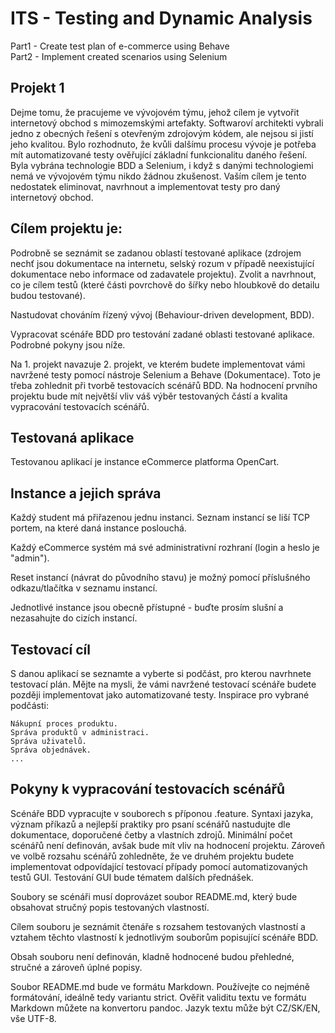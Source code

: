 # ITS - Testing and Dynamic Analysis

Part1 - Create test plan of e-commerce using Behave  
Part2 - Implement created scenarios using Selenium  

## Projekt 1
Dejme tomu, že pracujeme ve vývojovém týmu, jehož cílem je vytvořit internetový obchod s mimozemskými artefakty. Softwaroví architekti vybrali jedno z obecných řešení s otevřeným zdrojovým kódem, ale nejsou si jistí jeho kvalitou. Bylo rozhodnuto, že kvůli dalšímu procesu vývoje je potřeba mít automatizované testy ověřující základní funkcionalitu daného řešení. Byla vybrána technologie BDD a Selenium, i když s danými technologiemi nemá ve vývojovém týmu nikdo žádnou zkušenost. Vaším cílem je tento nedostatek eliminovat, navrhnout a implementovat testy pro daný internetový obchod.

## Cílem projektu je:
Podrobně se seznámit se zadanou oblastí testované aplikace (zdrojem nechť jsou dokumentace na internetu, selský rozum v případě neexistující dokumentace nebo informace od zadavatele projektu). Zvolit a navrhnout, co je cílem testů (které části povrchově do šířky nebo hloubkově do detailu budou testované).

Nastudovat chováním řízený vývoj (Behaviour-driven development, BDD).

Vypracovat scénáře BDD pro testování zadané oblasti testované aplikace. Podrobné pokyny jsou níže.

Na 1. projekt navazuje 2. projekt, ve kterém budete implementovat vámi navržené testy pomocí nástroje Selenium a Behave (Dokumentace). Toto je třeba zohlednit při tvorbě testovacích scénářů BDD. Na hodnocení prvního projektu bude mít největší vliv váš výběr testovaných částí a kvalita vypracování testovacích scénářů.

##  Testovaná aplikace

Testovanou aplikací je instance eCommerce platforma OpenCart.


## Instance a jejich správa
Každý student má přiřazenou jednu instanci. Seznam instancí se liší TCP portem, na které daná instance poslouchá.

Každý eCommerce systém má své administrativní rozhraní (login a heslo je "admin").

Reset instancí (návrat do původního stavu) je možný pomocí příslušného odkazu/tlačítka v seznamu instancí.

Jednotlivé instance jsou obecně přístupné - buďte prosím slušní a nezasahujte do cizích instancí.

## Testovací cíl
S danou aplikací se seznamte a vyberte si podčást, pro kterou navrhnete testovací plán. Mějte na mysli, že vámi navržené testovací scénáře budete později implementovat jako automatizované testy. Inspirace pro vybrané podčásti:

    Nákupní proces produktu.
    Správa produktů v administraci.
    Správa uživatelů.
    Správa objednávek.
    ...

## Pokyny k vypracování testovacích scénářů
Scénáře BDD vypracujte v souborech s příponou .feature. Syntaxi jazyka, význam příkazů a nejlepší praktiky pro psaní scénářů nastudujte dle dokumentace, doporučené četby a vlastních zdrojů. Minimální počet scénářů není definován, avšak bude mít vliv na hodnocení projektu. Zároveň ve volbě rozsahu scénářů zohledněte, že ve druhém projektu budete implementovat odpovídající testovací případy pomocí automatizovaných testů GUI. Testování GUI bude tématem dalších přednášek.

Soubory se scénáři musí doprovázet soubor README.md, který bude obsahovat stručný popis testovaných vlastností.

Cílem souboru je seznámit čtenáře s rozsahem testovaných vlastností a vztahem těchto vlastností k jednotlivým souborům popisující scénáře BDD.

Obsah souboru není definován, kladně hodnocené budou přehledné, stručné a zároveň úplné popisy.

Soubor README.md bude ve formátu Markdown. Používejte co nejméně formátování, ideálně tedy variantu strict. Ověřit validitu textu ve formátu Markdown můžete na konvertoru pandoc. Jazyk textu může být CZ/SK/EN, vše UTF-8.

